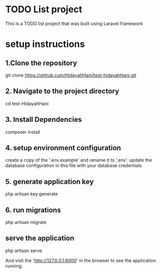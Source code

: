 # TODO List project

This is a TODO list project that was built using Laravel framework

# setup instructions

## 1.Clone the repository
git clone https://github.com/HidayahHani/test-hidayahHani.git

## 2. Navigate to the project directory
cd test-HidayahHani

## 3. Install Dependencies
composer install

## 4. setup environment configuration
create a copy of the '.env.example' and rename it to '.env'. update the database configuration in this file with your database credentials

## 5. generate application key
php artisan key:generate

## 6. run migrations
php artisan migrate

## serve the application
php artisan serve

And visit the 'http://127.0.0.1:8000' in the browser to see the application running.
